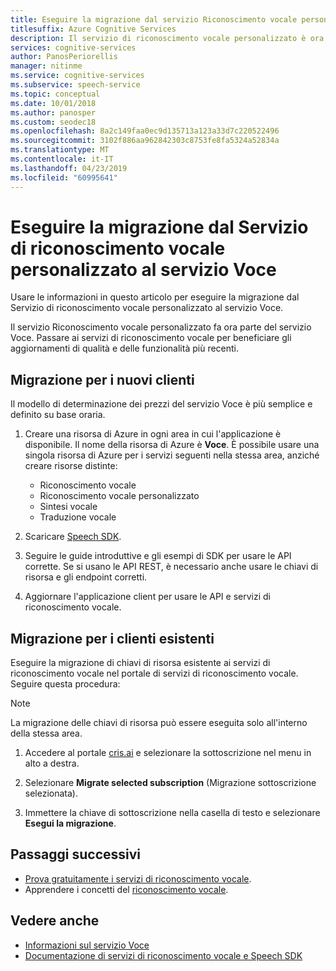 ```yaml
---
title: Eseguire la migrazione dal servizio Riconoscimento vocale personalizzato ai servizi Voce
titlesuffix: Azure Cognitive Services
description: Il servizio di riconoscimento vocale personalizzato è ora parte dei servizi di riconoscimento vocale. Passare ai servizi di riconoscimento vocale per beneficiare gli aggiornamenti di qualità e delle funzionalità più recenti.
services: cognitive-services
author: PanosPeriorellis
manager: nitinme
ms.service: cognitive-services
ms.subservice: speech-service
ms.topic: conceptual
ms.date: 10/01/2018
ms.author: panosper
ms.custom: seodec18
ms.openlocfilehash: 8a2c149faa0ec9d135713a123a33d7c220522496
ms.sourcegitcommit: 3102f886aa962842303c8753fe8fa5324a52834a
ms.translationtype: MT
ms.contentlocale: it-IT
ms.lasthandoff: 04/23/2019
ms.locfileid: "60995641"
---
```

# <a name="migrate-from-the-custom-speech-service-to-the-speech-service"></a>Eseguire la migrazione dal Servizio di riconoscimento vocale personalizzato al servizio Voce

Usare le informazioni in questo articolo per eseguire la migrazione dal Servizio di riconoscimento vocale personalizzato al servizio Voce.

Il servizio Riconoscimento vocale personalizzato fa ora parte del servizio Voce. Passare ai servizi di riconoscimento vocale per beneficiare gli aggiornamenti di qualità e delle funzionalità più recenti.

## <a name="migration-for-new-customers"></a>Migrazione per i nuovi clienti

Il modello di determinazione dei prezzi del servizio Voce è più semplice e definito su base oraria.  

1. Creare una risorsa di Azure in ogni area in cui l'applicazione è disponibile. Il nome della risorsa di Azure è **Voce**. È possibile usare una singola risorsa di Azure per i servizi seguenti nella stessa area, anziché creare risorse distinte:

    * Riconoscimento vocale
    * Riconoscimento vocale personalizzato
    * Sintesi vocale
    * Traduzione vocale

2. Scaricare [Speech SDK](speech-sdk.md).

3. Seguire le guide introduttive e gli esempi di SDK per usare le API corrette. Se si usano le API REST, è necessario anche usare le chiavi di risorsa e gli endpoint corretti.

4. Aggiornare l'applicazione client per usare le API e servizi di riconoscimento vocale.

## <a name="migration-for-existing-customers"></a>Migrazione per i clienti esistenti

Eseguire la migrazione di chiavi di risorsa esistente ai servizi di riconoscimento vocale nel portale di servizi di riconoscimento vocale. Seguire questa procedura:

> [!NOTE]
> La migrazione delle chiavi di risorsa può essere eseguita solo all'interno della stessa area.

1. Accedere al portale [cris.ai](https://cris.ai/Home/CustomSpeech) e selezionare la sottoscrizione nel menu in alto a destra.

2. Selezionare **Migrate selected subscription** (Migrazione sottoscrizione selezionata).

3. Immettere la chiave di sottoscrizione nella casella di testo e selezionare **Esegui la migrazione**.

## <a name="next-steps"></a>Passaggi successivi

* [Prova gratuitamente i servizi di riconoscimento vocale](get-started.md).
* Apprendere i concetti del [riconoscimento vocale](./speech-to-text.md).

## <a name="see-also"></a>Vedere anche 

* [Informazioni sul servizio Voce](overview.md)
* [Documentazione di servizi di riconoscimento vocale e Speech SDK](speech-sdk.md#get-the-sdk)
